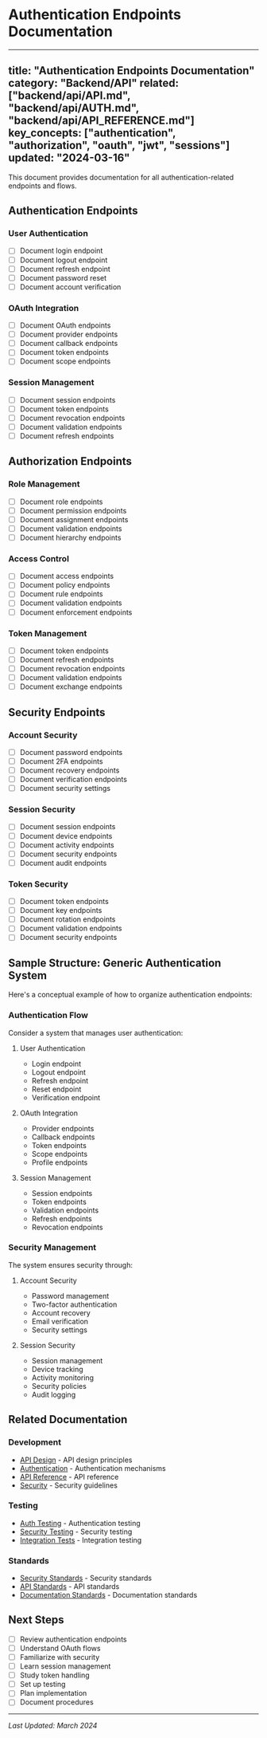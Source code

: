 # Authentication Endpoints Documentation

---
title: "Authentication Endpoints Documentation"
category: "Backend/API"
related: ["backend/api/API.md", "backend/api/AUTH.md", "backend/api/API_REFERENCE.md"]
key_concepts: ["authentication", "authorization", "oauth", "jwt", "sessions"]
updated: "2024-03-16"
---

This document provides documentation for all authentication-related endpoints and flows.

## Authentication Endpoints

### User Authentication
- [ ] Document login endpoint
- [ ] Document logout endpoint
- [ ] Document refresh endpoint
- [ ] Document password reset
- [ ] Document account verification

### OAuth Integration
- [ ] Document OAuth endpoints
- [ ] Document provider endpoints
- [ ] Document callback endpoints
- [ ] Document token endpoints
- [ ] Document scope endpoints

### Session Management
- [ ] Document session endpoints
- [ ] Document token endpoints
- [ ] Document revocation endpoints
- [ ] Document validation endpoints
- [ ] Document refresh endpoints

## Authorization Endpoints

### Role Management
- [ ] Document role endpoints
- [ ] Document permission endpoints
- [ ] Document assignment endpoints
- [ ] Document validation endpoints
- [ ] Document hierarchy endpoints

### Access Control
- [ ] Document access endpoints
- [ ] Document policy endpoints
- [ ] Document rule endpoints
- [ ] Document validation endpoints
- [ ] Document enforcement endpoints

### Token Management
- [ ] Document token endpoints
- [ ] Document refresh endpoints
- [ ] Document revocation endpoints
- [ ] Document validation endpoints
- [ ] Document exchange endpoints

## Security Endpoints

### Account Security
- [ ] Document password endpoints
- [ ] Document 2FA endpoints
- [ ] Document recovery endpoints
- [ ] Document verification endpoints
- [ ] Document security settings

### Session Security
- [ ] Document session endpoints
- [ ] Document device endpoints
- [ ] Document activity endpoints
- [ ] Document security endpoints
- [ ] Document audit endpoints

### Token Security
- [ ] Document token endpoints
- [ ] Document key endpoints
- [ ] Document rotation endpoints
- [ ] Document validation endpoints
- [ ] Document security endpoints

## Sample Structure: Generic Authentication System

Here's a conceptual example of how to organize authentication endpoints:

### Authentication Flow
Consider a system that manages user authentication:

1. User Authentication
   - Login endpoint
   - Logout endpoint
   - Refresh endpoint
   - Reset endpoint
   - Verification endpoint

2. OAuth Integration
   - Provider endpoints
   - Callback endpoints
   - Token endpoints
   - Scope endpoints
   - Profile endpoints

3. Session Management
   - Session endpoints
   - Token endpoints
   - Validation endpoints
   - Refresh endpoints
   - Revocation endpoints

### Security Management
The system ensures security through:

1. Account Security
   - Password management
   - Two-factor authentication
   - Account recovery
   - Email verification
   - Security settings

2. Session Security
   - Session management
   - Device tracking
   - Activity monitoring
   - Security policies
   - Audit logging

## Related Documentation

### Development
- [API Design](API.md) - API design principles
- [Authentication](AUTH.md) - Authentication mechanisms
- [API Reference](API_REFERENCE.md) - API reference
- [Security](SECURITY.md) - Security guidelines

### Testing
- [Auth Testing](../../testing/backend/AUTH_TESTING.md) - Authentication testing
- [Security Testing](../../testing/backend/SECURITY_TESTING.md) - Security testing
- [Integration Tests](../../testing/backend/INTEGRATION_TESTING.md) - Integration testing

### Standards
- [Security Standards](../../standards/SECURITY.md) - Security standards
- [API Standards](../../standards/API_STANDARDS.md) - API standards
- [Documentation Standards](../../standards/DOCUMENTATION.md) - Documentation standards

## Next Steps

- [ ] Review authentication endpoints
- [ ] Understand OAuth flows
- [ ] Familiarize with security
- [ ] Learn session management
- [ ] Study token handling
- [ ] Set up testing
- [ ] Plan implementation
- [ ] Document procedures

---

*Last Updated: March 2024* 